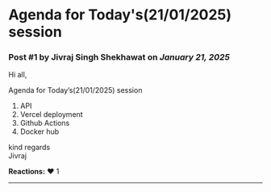 # Agenda for Today's(21/01/2025) session

### Post #1 by **Jivraj Singh Shekhawat** on *January 21, 2025*
Hi all,

Agenda for Today’s(21/01/2025) session

1. API
2. Vercel deployment
3. Github Actions
4. Docker hub

kind regards  
Jivraj

**Reactions:** ❤️ 1

---
